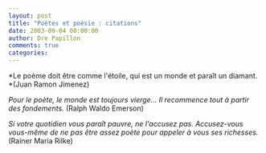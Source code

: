 ```yaml
---
layout: post
title: "Poètes et poésie : citations"
date: 2003-09-04 00:00:00
author: Dre Papillon
comments: true
categories: 
---
```



*Le poème doit être comme l'étoile, qui est un monde et paraît un diamant.  *(Juan Ramon Jimenez)

*Pour le poète, le monde est toujours vierge... Il recommence tout à partir des fondements.*  (Ralph Waldo Emerson)

*Si votre quotidien vous paraît pauvre, ne l'accusez pas. Accusez-vous vous-même de ne pas être assez poète pour appeler à vous ses richesses.*  (Rainer Maria Rilke)
